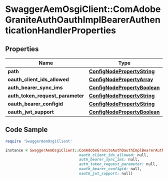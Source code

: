 # SwaggerAemOsgiClient::ComAdobeGraniteAuthOauthImplBearerAuthenticationHandlerProperties

## Properties

Name | Type | Description | Notes
------------ | ------------- | ------------- | -------------
**path** | [**ConfigNodePropertyString**](ConfigNodePropertyString.md) |  | [optional] 
**oauth_client_ids_allowed** | [**ConfigNodePropertyArray**](ConfigNodePropertyArray.md) |  | [optional] 
**auth_bearer_sync_ims** | [**ConfigNodePropertyBoolean**](ConfigNodePropertyBoolean.md) |  | [optional] 
**auth_token_request_parameter** | [**ConfigNodePropertyString**](ConfigNodePropertyString.md) |  | [optional] 
**oauth_bearer_configid** | [**ConfigNodePropertyString**](ConfigNodePropertyString.md) |  | [optional] 
**oauth_jwt_support** | [**ConfigNodePropertyBoolean**](ConfigNodePropertyBoolean.md) |  | [optional] 

## Code Sample

```ruby
require 'SwaggerAemOsgiClient'

instance = SwaggerAemOsgiClient::ComAdobeGraniteAuthOauthImplBearerAuthenticationHandlerProperties.new(path: null,
                                 oauth_client_ids_allowed: null,
                                 auth_bearer_sync_ims: null,
                                 auth_token_request_parameter: null,
                                 oauth_bearer_configid: null,
                                 oauth_jwt_support: null)
```


